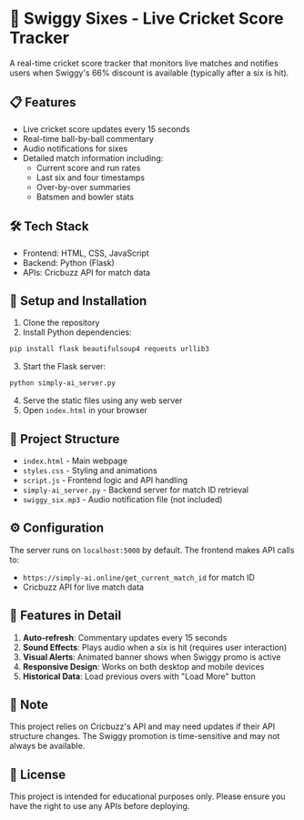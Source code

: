 # 🏏 Swiggy Sixes - Live Cricket Score Tracker

A real-time cricket score tracker that monitors live matches and notifies users when Swiggy's 66% discount is available (typically after a six is hit).

## 📋 Features

- Live cricket score updates every 15 seconds
- Real-time ball-by-ball commentary
- Audio notifications for sixes
- Detailed match information including:
  - Current score and run rates
  - Last six and four timestamps
  - Over-by-over summaries
  - Batsmen and bowler stats

## 🛠️ Tech Stack

- Frontend: HTML, CSS, JavaScript
- Backend: Python (Flask)
- APIs: Cricbuzz API for match data

## 🚀 Setup and Installation

1. Clone the repository
2. Install Python dependencies:
```bash
pip install flask beautifulsoup4 requests urllib3
```
3. Start the Flask server:
```bash
python simply-ai_server.py
```
4. Serve the static files using any web server
5. Open `index.html` in your browser

## 📂 Project Structure

- `index.html` - Main webpage
- `styles.css` - Styling and animations
- `script.js` - Frontend logic and API handling
- `simply-ai_server.py` - Backend server for match ID retrieval
- `swiggy_six.mp3` - Audio notification file (not included)

## ⚙️ Configuration

The server runs on `localhost:5000` by default. The frontend makes API calls to:
- `https://simply-ai.online/get_current_match_id` for match ID
- Cricbuzz API for live match data

## 🌟 Features in Detail

1. **Auto-refresh**: Commentary updates every 15 seconds
2. **Sound Effects**: Plays audio when a six is hit (requires user interaction)
3. **Visual Alerts**: Animated banner shows when Swiggy promo is active
4. **Responsive Design**: Works on both desktop and mobile devices
5. **Historical Data**: Load previous overs with "Load More" button

## 📝 Note

This project relies on Cricbuzz's API and may need updates if their API structure changes. The Swiggy promotion is time-sensitive and may not always be available.

## 📜 License

This project is intended for educational purposes only. Please ensure you have the right to use any APIs before deploying.